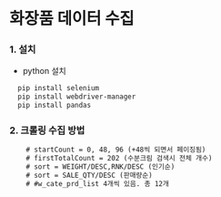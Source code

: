 # 화장품 데이터 수집

### 1. 설치
- python 설치

```txt
  pip install selenium
  pip install webdriver-manager
  pip install pandas
```

### 2. 크롤링 수집 방법
```txt
    # startCount = 0, 48, 96 (+48씩 되면서 페이징됨)
    # firstTotalCount = 202 (수분크림 검색시 전체 개수)
    # sort = WEIGHT/DESC,RNK/DESC (인기순)
    # sort = SALE_QTY/DESC (판매량순)
    # #w_cate_prd_list 4개씩 있음. 총 12개
```